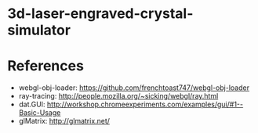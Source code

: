 # 3d-laser-engraved-crystal-simulator

# References
* webgl-obj-loader: https://github.com/frenchtoast747/webgl-obj-loader
* ray-tracing: http://people.mozilla.org/~sicking/webgl/ray.html
* dat.GUI: http://workshop.chromeexperiments.com/examples/gui/#1--Basic-Usage
* glMatrix: http://glmatrix.net/